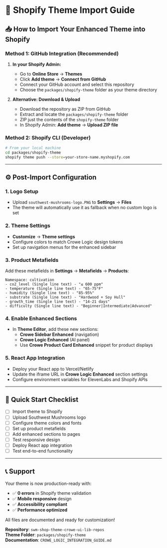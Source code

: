 # 🚀 Shopify Theme Import Guide

## 📥 **How to Import Your Enhanced Theme into Shopify**

### **Method 1: GitHub Integration (Recommended)**

1. **In your Shopify Admin:**
   - Go to **Online Store** → **Themes**
   - Click **Add theme** → **Connect from GitHub**
   - Connect your GitHub account and select this repository
   - Choose the `packages/shopify-theme` folder as your theme directory

2. **Alternative: Download & Upload**
   - Download the repository as ZIP from GitHub
   - Extract and locate the `packages/shopify-theme` folder
   - ZIP just the contents of the `shopify-theme` folder
   - In Shopify Admin: **Add theme** → **Upload ZIP file**

### **Method 2: Shopify CLI (Developer)**

```bash
# From your local machine
cd packages/shopify-theme
shopify theme push --store=your-store-name.myshopify.com
```

---

## ⚙️ **Post-Import Configuration**

### **1. Logo Setup**
- Upload `southwest-mushrooms-logo.PNG` to **Settings** → **Files**
- The theme will automatically use it as fallback when no custom logo is set

### **2. Theme Settings**
- **Customize** → **Theme settings**
- Configure colors to match Crowe Logic design tokens
- Set up navigation menus for the enhanced sidebar

### **3. Product Metafields**
Add these metafields in **Settings** → **Metafields** → **Products**:

```
Namespace: cultivation
- co2_level (Single line text) - "≤ 600 ppm"
- temperature (Single line text) - "65-75°F"  
- humidity (Single line text) - "85-95%"
- substrate (Single line text) - "Hardwood + Soy Hull"
- growth_time (Single line text) - "14-21 days"
- difficulty (Single line text) - "Beginner|Intermediate|Advanced"
```

### **4. Enable Enhanced Sections**
- In **Theme Editor**, add these new sections:
  - **Crowe Sidebar Enhanced** (navigation)
  - **Crowe Logic Enhanced** (AI panel)
  - Use **Crowe Product Card Enhanced** snippet for product displays

### **5. React App Integration**
- Deploy your React app to Vercel/Netlify
- Update the iframe URL in **Crowe Logic Enhanced** section settings
- Configure environment variables for ElevenLabs and Shopify APIs

---

## 🎯 **Quick Start Checklist**

- [ ] Import theme to Shopify
- [ ] Upload Southwest Mushrooms logo
- [ ] Configure theme colors and fonts
- [ ] Set up product metafields
- [ ] Add enhanced sections to pages
- [ ] Test responsive design
- [ ] Deploy React app integration
- [ ] Test end-to-end functionality

---

## 📞 **Support**

Your theme is now production-ready with:
- ✅ **0 errors** in Shopify theme validation
- ✅ **Mobile responsive** design
- ✅ **Accessibility compliant**
- ✅ **Performance optimized**

All files are documented and ready for customization!

**Repository**: `swm-shop-theme-crowe-ui-lib-repos`  
**Theme Folder**: `packages/shopify-theme`  
**Documentation**: `CROWE_LOGIC_INTEGRATION_GUIDE.md`

